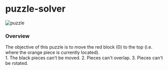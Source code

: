 # puzzle-solver

![puzzle](https://github.com/dacalder/puzzle-solver/blob/master/docs/images/puzzle.png)

<h3> Overview </h3>
The objective of this puzzle is to move the red block (0) to the top (i.e. where the orange piece is currently located). <br>
1. The black pieces can't be moved.
2. Pieces can't overlap.
3. Pieces can't be rotated.



